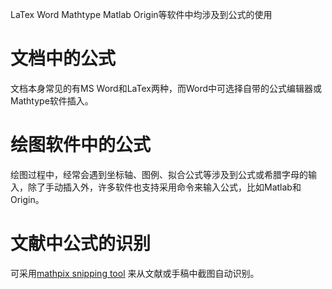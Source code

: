 LaTex Word Mathtype Matlab Origin等软件中均涉及到公式的使用
# 文档中的公式
文档本身常见的有MS Word和LaTex两种，而Word中可选择自带的公式编辑器或Mathtype软件插入。

# 绘图软件中的公式
绘图过程中，经常会遇到坐标轴、图例、拟合公式等涉及到公式或希腊字母的输入，除了手动插入外，许多软件也支持采用命令来输入公式，比如Matlab和Origin。

# 文献中公式的识别
可采用[mathpix snipping tool](https://mathpix.com/) 来从文献或手稿中截图自动识别。
